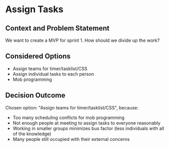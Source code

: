 # Assign Tasks

## Context and Problem Statement

We want to create a MVP for sprint 1.
How should we divide up the work?

## Considered Options

* Assign teams for timer/tasklist/CSS
* Assign individual tasks to each person
* Mob programming

## Decision Outcome

Chosen option: "Assign teams for timer/tasklist/CSS", because:
- Too many scheduling conflicts for mob programming
- Not enough people at meeting to assign tasks to everyone reasonably
- Working in smaller groups minimizes bus factor (less individuals with all of the knowledge)
- Many people still occupied with their external concerns
